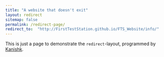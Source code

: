 ```yaml
---
title: "A website that doesn't exit"
layout: redirect
sitemap: false
permalink: /redirect-page/
redirect_to:  "http://FirstTestStation.github.io/FTS_Website/info/"
---
```

This is just a page to demonstrate the `redirect`-layout, programmed by [Kanishk](http://codingtips.kanishkkunal.in/about/).